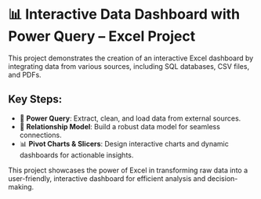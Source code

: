 # 📊 Interactive Data Dashboard with Power Query – Excel Project

This project demonstrates the creation of an interactive Excel dashboard by integrating data from various sources, including SQL databases, CSV files, and PDFs. 

## Key Steps:
- 🔄 **Power Query**: Extract, clean, and load data from external sources.
- 🔗 **Relationship Model**: Build a robust data model for seamless connections.
- 📊 **Pivot Charts & Slicers**: Design interactive charts and dynamic dashboards for actionable insights.

This project showcases the power of Excel in transforming raw data into a user-friendly, interactive dashboard for efficient analysis and decision-making.

